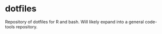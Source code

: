 # dotfiles

Repository of dotfiles for R and bash. Will likely expand into a general code-tools repository.

